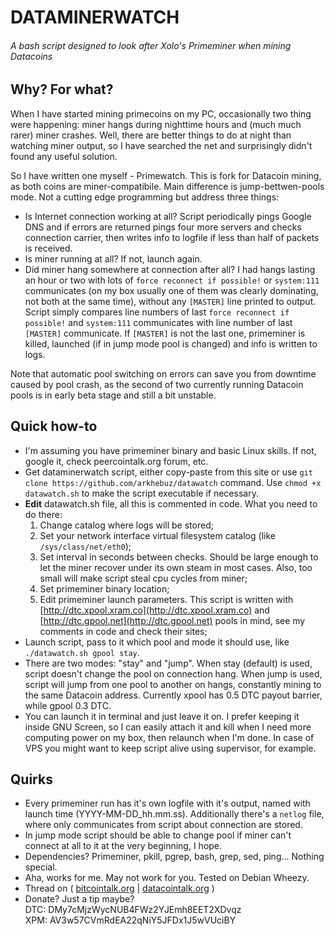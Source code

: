 # DATAMINERWATCH
###### *A bash script designed to look after Xolo's Primeminer when mining Datacoins* 

## Why? For what?

When I have started mining primecoins on my PC, occasionally two thing were happening: miner hangs during nighttime hours and (much much rarer) miner crashes. Well, there are better things to do at night than watching miner output, so I have searched the net and surprisingly didn't found any useful solution. 

So I have written one myself - Primewatch. This is fork for Datacoin mining, as both coins are miner-compatibile. Main difference is jump-bettwen-pools mode. Not a cutting edge programming but address three things:
* Is Internet connection working at all? Script periodically pings Google DNS and if errors are returned pings four more servers and checks connection carrier, then writes info to logfile if less than half of packets is received.
* Is miner running at all? If not, launch again.
* Did miner hang somewhere at connection after all? I had hangs lasting an hour or two with lots of `force reconnect if possible!` or `system:111` communicates (on my box usually one of them was clearly dominating, not both at the same time), without any `[MASTER]` line printed to output. Script simply compares line numbers of last `force reconnect if possible!` and `system:111` communicates with line number of last `[MASTER]` communicate. If `[MASTER]` is not the last one, primeminer is killed, launched (if in jump mode pool is changed) and info is written to logs.

Note that automatic pool switching on errors can save you from downtime caused by pool crash, as the second of two currently running Datacoin pools is in early beta stage and still a bit unstable.

## Quick how-to
* I'm assuming you have primeminer binary and basic Linux skills. If not, google it, check peercointalk.org forum, etc.
* Get dataminerwatch script, either copy-paste from this site or use `git clone https://github.com/arkhebuz/datawatch` command. Use `chmod +x datawatch.sh` to make the script executable if necessary.
* **Edit** datawatch.sh file, all this is commented in code.  What you need to do there:
  1. Change catalog where logs will be stored;
  2. Set your network interface virtual filesystem catalog (like `/sys/class/net/eth0`);
  3. Set interval in seconds between checks. Should be large enough to let the miner recover under its own steam in most cases. Also, too small will make script steal cpu cycles from miner;
  4. Set primeminer binary location;
  5. Edit primeminer launch parameters. This script is written with [http://dtc.xpool.xram.co](http://dtc.xpool.xram.co) and [http://dtc.gpool.net](http://dtc.gpool.net) pools in mind, see my comments in code and check their sites;
* Launch script, pass to it which pool and mode it should use, like `./datawatch.sh gpool stay`. 
* There are two modes: "stay" and "jump". When stay (default) is used, script doesn't change the pool on connection hang. When jump is used, script will jump from one pool to another on hangs, constantly mining to the same Datacoin address. Currently xpool has 0.5 DTC payout barrier, while gpool 0.3 DTC. 
* You can launch it in terminal and just leave it on. I prefer keeping it inside GNU Screen, so I can easily attach it and kill when I need more computing power on my box, then relaunch when I'm done. In case of VPS you might want to keep script alive using supervisor, for example.

## Quirks
* Every primeminer run has it's own logfile with it's output, named with launch time (YYYY-MM-DD_hh.mm.ss). Additionally there's a `netlog` file, where only communicates from script about connection are stored.
* In jump mode script should be able to change pool if miner can't connect at all to it at the very beginning, I hope.
* Dependencies? Primeminer, pkill, pgrep, bash, grep, sed, ping... Nothing special.
* Aha, works for me. May not work for you. Tested on Debian Wheezy.
* Thread on ( [bitcointalk.org](https://bitcointalk.org/index.php?topic=390911.0) | [datacointalk.org](https://datacointalk.org/index.php?topic=112.0) )
* Donate? Just a tip maybe?  
   DTC: DMy7cMjzWycNUB4FWz2YJEmh8EET2XDvqz  
   XPM: AV3w57CVmRdEA22qNiY5JFDx1J5wVUciBY  
